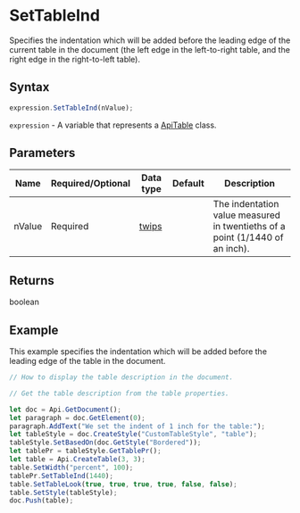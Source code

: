 # SetTableInd

Specifies the indentation which will be added before the leading edge of the current table in the document
(the left edge in the left-to-right table, and the right edge in the right-to-left table).

## Syntax

```javascript
expression.SetTableInd(nValue);
```

`expression` - A variable that represents a [ApiTable](../ApiTable.md) class.

## Parameters

| **Name** | **Required/Optional** | **Data type** | **Default** | **Description** |
| ------------- | ------------- | ------------- | ------------- | ------------- |
| nValue | Required | [twips](../../Enumeration/twips.md) |  | The indentation value measured in twentieths of a point (1/1440 of an inch). |

## Returns

boolean

## Example

This example specifies the indentation which will be added before the leading edge of the table in the document.

```javascript editor-docx
// How to display the table description in the document.

// Get the table description from the table properties.

let doc = Api.GetDocument();
let paragraph = doc.GetElement(0);
paragraph.AddText("We set the indent of 1 inch for the table:");
let tableStyle = doc.CreateStyle("CustomTableStyle", "table");
tableStyle.SetBasedOn(doc.GetStyle("Bordered"));
let tablePr = tableStyle.GetTablePr();
let table = Api.CreateTable(3, 3);
table.SetWidth("percent", 100);
tablePr.SetTableInd(1440);
table.SetTableLook(true, true, true, true, false, false);
table.SetStyle(tableStyle);
doc.Push(table);
```
